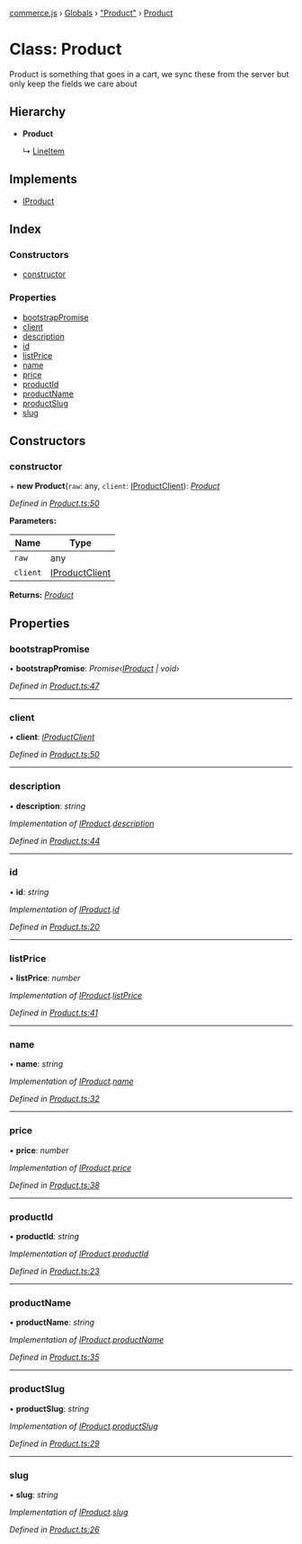 [commerce.js](../README.md) › [Globals](../globals.md) › ["Product"](../modules/_product_.md) › [Product](_product_.product.md)

# Class: Product

Product is something that goes in a cart, we sync these from the server but
only keep the fields we care about

## Hierarchy

* **Product**

  ↳ [LineItem](_lineitem_.lineitem.md)

## Implements

* [IProduct](../interfaces/_types_.iproduct.md)

## Index

### Constructors

* [constructor](_product_.product.md#constructor)

### Properties

* [bootstrapPromise](_product_.product.md#bootstrappromise)
* [client](_product_.product.md#client)
* [description](_product_.product.md#description)
* [id](_product_.product.md#id)
* [listPrice](_product_.product.md#listprice)
* [name](_product_.product.md#name)
* [price](_product_.product.md#price)
* [productId](_product_.product.md#productid)
* [productName](_product_.product.md#productname)
* [productSlug](_product_.product.md#productslug)
* [slug](_product_.product.md#slug)

## Constructors

###  constructor

\+ **new Product**(`raw`: any, `client`: [IProductClient](../interfaces/_types_.iproductclient.md)): *[Product](_product_.product.md)*

*Defined in [Product.ts:50](https://github.com/shopjs/commerce.js/blob/1a136bb/src/Product.ts#L50)*

**Parameters:**

Name | Type |
------ | ------ |
`raw` | any |
`client` | [IProductClient](../interfaces/_types_.iproductclient.md) |

**Returns:** *[Product](_product_.product.md)*

## Properties

###  bootstrapPromise

• **bootstrapPromise**: *Promise‹[IProduct](../interfaces/_types_.iproduct.md) | void›*

*Defined in [Product.ts:47](https://github.com/shopjs/commerce.js/blob/1a136bb/src/Product.ts#L47)*

___

###  client

• **client**: *[IProductClient](../interfaces/_types_.iproductclient.md)*

*Defined in [Product.ts:50](https://github.com/shopjs/commerce.js/blob/1a136bb/src/Product.ts#L50)*

___

###  description

• **description**: *string*

*Implementation of [IProduct](../interfaces/_types_.iproduct.md).[description](../interfaces/_types_.iproduct.md#description)*

*Defined in [Product.ts:44](https://github.com/shopjs/commerce.js/blob/1a136bb/src/Product.ts#L44)*

___

###  id

• **id**: *string*

*Implementation of [IProduct](../interfaces/_types_.iproduct.md).[id](../interfaces/_types_.iproduct.md#id)*

*Defined in [Product.ts:20](https://github.com/shopjs/commerce.js/blob/1a136bb/src/Product.ts#L20)*

___

###  listPrice

• **listPrice**: *number*

*Implementation of [IProduct](../interfaces/_types_.iproduct.md).[listPrice](../interfaces/_types_.iproduct.md#listprice)*

*Defined in [Product.ts:41](https://github.com/shopjs/commerce.js/blob/1a136bb/src/Product.ts#L41)*

___

###  name

• **name**: *string*

*Implementation of [IProduct](../interfaces/_types_.iproduct.md).[name](../interfaces/_types_.iproduct.md#name)*

*Defined in [Product.ts:32](https://github.com/shopjs/commerce.js/blob/1a136bb/src/Product.ts#L32)*

___

###  price

• **price**: *number*

*Implementation of [IProduct](../interfaces/_types_.iproduct.md).[price](../interfaces/_types_.iproduct.md#price)*

*Defined in [Product.ts:38](https://github.com/shopjs/commerce.js/blob/1a136bb/src/Product.ts#L38)*

___

###  productId

• **productId**: *string*

*Implementation of [IProduct](../interfaces/_types_.iproduct.md).[productId](../interfaces/_types_.iproduct.md#productid)*

*Defined in [Product.ts:23](https://github.com/shopjs/commerce.js/blob/1a136bb/src/Product.ts#L23)*

___

###  productName

• **productName**: *string*

*Implementation of [IProduct](../interfaces/_types_.iproduct.md).[productName](../interfaces/_types_.iproduct.md#productname)*

*Defined in [Product.ts:35](https://github.com/shopjs/commerce.js/blob/1a136bb/src/Product.ts#L35)*

___

###  productSlug

• **productSlug**: *string*

*Implementation of [IProduct](../interfaces/_types_.iproduct.md).[productSlug](../interfaces/_types_.iproduct.md#productslug)*

*Defined in [Product.ts:29](https://github.com/shopjs/commerce.js/blob/1a136bb/src/Product.ts#L29)*

___

###  slug

• **slug**: *string*

*Implementation of [IProduct](../interfaces/_types_.iproduct.md).[slug](../interfaces/_types_.iproduct.md#slug)*

*Defined in [Product.ts:26](https://github.com/shopjs/commerce.js/blob/1a136bb/src/Product.ts#L26)*
